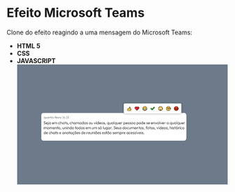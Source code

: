 
# Efeito Microsoft Teams

Clone do efeito reagindo a uma mensagem do Microsoft Teams:
* **HTML 5** 
* **CSS** 
* **JAVASCRIPT**
![logo@3x](https://raw.githubusercontent.com/joaolenosi/emoji-microsoft-teams/main/Screenshot%202021-12-10%20at%2015-13-38%20Efeito%20Microsoft%20Teams.png)
